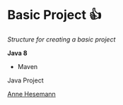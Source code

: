 # Basic Project :+1:

*Structure for creating a basic project*

**Java 8**

* Maven

Java Project

[Anne Hesemann](https://github.com/anneH)